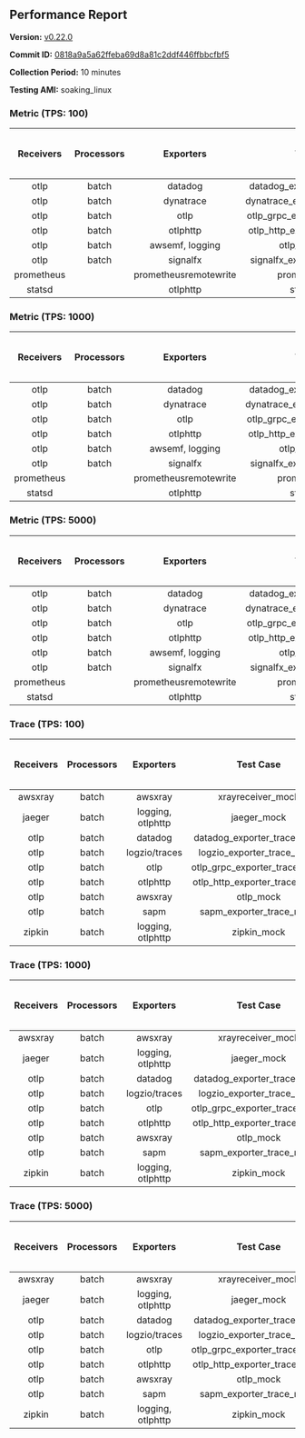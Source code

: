 ## Performance Report

**Version:** [v0.22.0](https://github.com/aws-observability/aws-otel-collector/releases/tag/v0.22.0)

**Commit ID:** [0818a9a5a62ffeba69d8a81c2ddf446ffbbcfbf5](https://github.com/aws-observability/aws-otel-collector/commit/0818a9a5a62ffeba69d8a81c2ddf446ffbbcfbf5)

**Collection Period:** 10 minutes

**Testing AMI:** soaking_linux


### Metric (TPS: 100)
| Receivers | Processors | Exporters | Test Case | Data Type | Instance Type | Avg CPU Usage (Percent) | Avg Memory Usage (Megabytes) | Max CPU Usage (Percent) | Max Memory Usage (Megabytes) |
|:---------:|:----------:|:---------:|:---------:|:---------:|:-------------:|:-----------------------:|:----------------------------:|:-----------------------:|:----------------------------:|
| otlp | batch | datadog | datadog_exporter_metric_mock | otlp | m5.2xlarge | 0.04 | 68.50 | 0.10 | 69.75 |
| otlp | batch | dynatrace | dynatrace_exporter_metric_mock | otlp | m5.2xlarge | 0.04 | 65.03 | 0.20 | 65.33 |
| otlp | batch | otlp | otlp_grpc_exporter_metric_mock | otlp | m5.2xlarge | 0.04 | 64.73 | 0.20 | 65.03 |
| otlp | batch | otlphttp | otlp_http_exporter_metric_mock | otlp | m5.2xlarge | 0.04 | 63.60 | 0.20 | 64.00 |
| otlp | batch | awsemf, logging | otlp_metric_mock | otlp | m5.2xlarge | 0.04 | 64.19 | 0.20 | 64.52 |
| otlp | batch | signalfx | signalfx_exporter_metric_mock | otlp | m5.2xlarge | 0.04 | 65.58 | 0.20 | 65.88 |
| prometheus |  | prometheusremotewrite | prometheus_mock | prometheus | m5.2xlarge | 0.09 | 79.75 | 0.20 | 80.62 |
| statsd |  | otlphttp | statsd_mock | statsd | m5.2xlarge | 0.01 | 64.29 | 0.20 | 64.44 |

### Metric (TPS: 1000)
| Receivers | Processors | Exporters | Test Case | Data Type | Instance Type | Avg CPU Usage (Percent) | Avg Memory Usage (Megabytes) | Max CPU Usage (Percent) | Max Memory Usage (Megabytes) |
|:---------:|:----------:|:---------:|:---------:|:---------:|:-------------:|:-----------------------:|:----------------------------:|:-----------------------:|:----------------------------:|
| otlp | batch | datadog | datadog_exporter_metric_mock | otlp | m5.2xlarge | 0.04 | 67.42 | 0.20 | 68.83 |
| otlp | batch | dynatrace | dynatrace_exporter_metric_mock | otlp | m5.2xlarge | 0.04 | 65.84 | 0.20 | 65.99 |
| otlp | batch | otlp | otlp_grpc_exporter_metric_mock | otlp | m5.2xlarge | 0.04 | 65.47 | 0.20 | 65.69 |
| otlp | batch | otlphttp | otlp_http_exporter_metric_mock | otlp | m5.2xlarge | 0.04 | 65.10 | 0.10 | 65.80 |
| otlp | batch | awsemf, logging | otlp_metric_mock | otlp | m5.2xlarge | 0.03 | 64.61 | 0.20 | 65.14 |
| otlp | batch | signalfx | signalfx_exporter_metric_mock | otlp | m5.2xlarge | 0.04 | 65.67 | 0.20 | 66.06 |
| prometheus |  | prometheusremotewrite | prometheus_mock | prometheus | m5.2xlarge | 1.02 | 105.99 | 1.70 | 112.83 |
| statsd |  | otlphttp | statsd_mock | statsd | m5.2xlarge | 0.01 | 63.81 | 0.20 | 64.24 |

### Metric (TPS: 5000)
| Receivers | Processors | Exporters | Test Case | Data Type | Instance Type | Avg CPU Usage (Percent) | Avg Memory Usage (Megabytes) | Max CPU Usage (Percent) | Max Memory Usage (Megabytes) |
|:---------:|:----------:|:---------:|:---------:|:---------:|:-------------:|:-----------------------:|:----------------------------:|:-----------------------:|:----------------------------:|
| otlp | batch | datadog | datadog_exporter_metric_mock | otlp | m5.2xlarge | 0.04 | 64.68 | 0.20 | 64.97 |
| otlp | batch | dynatrace | dynatrace_exporter_metric_mock | otlp | m5.2xlarge | 0.04 | 66.18 | 0.20 | 66.45 |
| otlp | batch | otlp | otlp_grpc_exporter_metric_mock | otlp | m5.2xlarge | 0.04 | 65.02 | 0.20 | 65.77 |
| otlp | batch | otlphttp | otlp_http_exporter_metric_mock | otlp | m5.2xlarge | 0.04 | 65.26 | 0.20 | 65.70 |
| otlp | batch | awsemf, logging | otlp_metric_mock | otlp | m5.2xlarge | 0.03 | 63.97 | 0.20 | 64.09 |
| otlp | batch | signalfx | signalfx_exporter_metric_mock | otlp | m5.2xlarge | 0.05 | 66.77 | 0.20 | 66.95 |
| prometheus |  | prometheusremotewrite | prometheus_mock | prometheus | m5.2xlarge | 5.50 | 221.40 | 9.00 | 250.52 |
| statsd |  | otlphttp | statsd_mock | statsd | m5.2xlarge | 0.01 | 64.14 | 0.10 | 64.40 |

### Trace (TPS: 100)
| Receivers | Processors | Exporters | Test Case | Data Type | Instance Type | Avg CPU Usage (Percent) | Avg Memory Usage (Megabytes) | Max CPU Usage (Percent) | Max Memory Usage (Megabytes) |
|:---------:|:----------:|:---------:|:---------:|:---------:|:-------------:|:-----------------------:|:----------------------------:|:-----------------------:|:----------------------------:|
| awsxray | batch | awsxray | xrayreceiver_mock | xray | m5.2xlarge | 3.78 | 77.01 | 4.00 | 78.38 |
| jaeger | batch | logging, otlphttp | jaeger_mock | jaeger | m5.2xlarge | 3.00 | 84.41 | 15.00 | 87.05 |
| otlp | batch | datadog | datadog_exporter_trace_mock | otlp | m5.2xlarge | 3.72 | 82.78 | 4.00 | 85.83 |
| otlp | batch | logzio/traces | logzio_exporter_trace_mock | otlp | m5.2xlarge | 4.60 | 78.98 | 5.40 | 80.97 |
| otlp | batch | otlp | otlp_grpc_exporter_trace_mock | otlp | m5.2xlarge | 3.48 | 139.51 | 5.10 | 186.82 |
| otlp | batch | otlphttp | otlp_http_exporter_trace_mock | otlp | m5.2xlarge | 3.84 | 79.12 | 4.30 | 80.75 |
| otlp | batch | awsxray | otlp_mock | otlp | m5.2xlarge | 4.50 | 78.27 | 5.00 | 80.22 |
| otlp | batch | sapm | sapm_exporter_trace_mock | otlp | m5.2xlarge | 3.19 | 91.48 | 3.80 | 93.13 |
| zipkin | batch | logging, otlphttp | zipkin_mock | zipkin | m5.2xlarge | 5.55 | 84.09 | 18.70 | 87.58 |

### Trace (TPS: 1000)
| Receivers | Processors | Exporters | Test Case | Data Type | Instance Type | Avg CPU Usage (Percent) | Avg Memory Usage (Megabytes) | Max CPU Usage (Percent) | Max Memory Usage (Megabytes) |
|:---------:|:----------:|:---------:|:---------:|:---------:|:-------------:|:-----------------------:|:----------------------------:|:-----------------------:|:----------------------------:|
| awsxray | batch | awsxray | xrayreceiver_mock | xray | m5.2xlarge | 20.34 | 82.63 | 21.30 | 85.89 |
| jaeger | batch | logging, otlphttp | jaeger_mock | jaeger | m5.2xlarge | 24.36 | 155.20 | 40.40 | 192.20 |
| otlp | batch | datadog | datadog_exporter_trace_mock | otlp | m5.2xlarge | 30.09 | 85.45 | 31.50 | 89.28 |
| otlp | batch | logzio/traces | logzio_exporter_trace_mock | otlp | m5.2xlarge | 33.77 | 80.71 | 34.70 | 82.89 |
| otlp | batch | otlp | otlp_grpc_exporter_trace_mock | otlp | m5.2xlarge | 28.17 | 709.61 | 39.70 | 1248.95 |
| otlp | batch | otlphttp | otlp_http_exporter_trace_mock | otlp | m5.2xlarge | 26.96 | 79.78 | 28.50 | 81.33 |
| otlp | batch | awsxray | otlp_mock | otlp | m5.2xlarge | 28.32 | 81.92 | 29.40 | 84.71 |
| otlp | batch | sapm | sapm_exporter_trace_mock | otlp | m5.2xlarge | 25.73 | 92.64 | 26.20 | 94.26 |
| zipkin | batch | logging, otlphttp | zipkin_mock | zipkin | m5.2xlarge | 40.73 | 327.14 | 59.70 | 478.08 |

### Trace (TPS: 5000)
| Receivers | Processors | Exporters | Test Case | Data Type | Instance Type | Avg CPU Usage (Percent) | Avg Memory Usage (Megabytes) | Max CPU Usage (Percent) | Max Memory Usage (Megabytes) |
|:---------:|:----------:|:---------:|:---------:|:---------:|:-------------:|:-----------------------:|:----------------------------:|:-----------------------:|:----------------------------:|
| awsxray | batch | awsxray | xrayreceiver_mock | xray | m5.2xlarge | 27.70 | 94.47 | 29.50 | 102.60 |
| jaeger | batch | logging, otlphttp | jaeger_mock | jaeger | m5.2xlarge | 24.25 | 182.83 | 42.40 | 211.99 |
| otlp | batch | datadog | datadog_exporter_trace_mock | otlp | m5.2xlarge | 124.04 | 94.98 | 125.20 | 102.99 |
| otlp | batch | logzio/traces | logzio_exporter_trace_mock | otlp | m5.2xlarge | 125.58 | 83.42 | 127.80 | 85.92 |
| otlp | batch | otlp | otlp_grpc_exporter_trace_mock | otlp | m5.2xlarge | 112.48 | 3255.42 | 166.09 | 5844.52 |
| otlp | batch | otlphttp | otlp_http_exporter_trace_mock | otlp | m5.2xlarge | 111.56 | 80.93 | 113.01 | 84.87 |
| otlp | batch | awsxray | otlp_mock | otlp | m5.2xlarge | 110.27 | 17128.18 | 328.61 | 29354.08 |
| otlp | batch | sapm | sapm_exporter_trace_mock | otlp | m5.2xlarge | 105.65 | 97.90 | 108.00 | 99.90 |
| zipkin | batch | logging, otlphttp | zipkin_mock | zipkin | m5.2xlarge | 37.42 | 435.39 | 56.30 | 650.65 |
